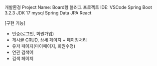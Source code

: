 개발환경
Project Name: Board형 블러그 프로젝트
IDE: VSCode
Spring Boot 3.2.3
JDK 17
mysql
Spring Data JPA
React 

[구현 기능]
 - 인증(로그인, 회원가입)
 - 게시글 CRUD, 상세 페이지 + 페이징처리
 - 유저 페이지(마이페이지, 회원수정)
 - 연관 검색어
 - 검색 페이지 